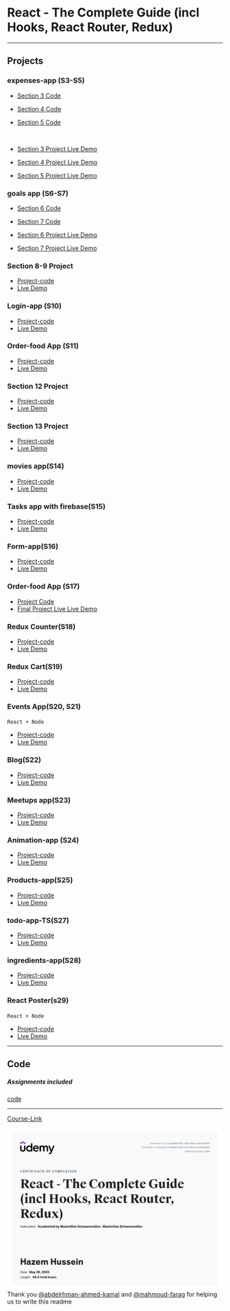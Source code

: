 # React - The Complete Guide (incl Hooks, React Router, Redux)

---

## Projects

### expenses-app (S3-S5)

- [Section 3 Code](./Projects/01-Expenses-app/S03-project/)
- [Section 4 Code](./Projects/01-Expenses-app/S04-project/)
- [Section 5 Code](./Projects/01-Expenses-app/S05-project/)

  <br/>

- [Section 3 Project Live Demo](https://expenses-app-v1-s3.netlify.app/)
- [Section 4 Project Live Demo](https://expenses-app-s4-v2.netlify.app/)
- [Section 5 Project Live Demo](https://react-expense-app-r.netlify.app/)

### goals app (S6-S7)

- [Section 6 Code](./Projects/02-goals-app/S06-project/)
- [Section 7 Code](./Projects/02-goals-app/S07-project/)
  <br/>

- [Section 6 Project Live Demo](https://goals-app-r.netlify.app/)
- [Section 7 Project Live Demo](https://goals-app-v2-s7.netlify.app/)

### Section 8-9 Project

- [Project-code](./Projects/03-section-8-9-project)
- [Live Demo](https://s8-s9-r.netlify.app/)

### Login-app (S10)

- [Project-code](./Projects/04-Login-app-s10/)
- [Live Demo](https://login-app-s10-r.netlify.app/)

### Order-food App (S11)

- [Project-code](./Projects/05-order-food-app/S11-project/)
- [Live Demo](https://order-food-s11.netlify.app/)

### Section 12 Project

- [Project-code](./Projects/06-S12-project)
- [Live Demo](https://s12-react.netlify.app/)

### Section 13 Project

- [Project-code](./Projects/07-S13-project)
- [Live Demo](https://react-s13-app.netlify.app/)

### movies app(S14)

- [Project-code](./Projects/08-movies-app/)
- [Live Demo](https://react-movies-app-s14.netlify.app/)

### Tasks app with firebase(S15)

- [Project-code](./Projects/09-task-app-firbase/)
- [Live Demo](https://react-tasks-firebase-s15.netlify.app/)

### Form-app(S16)

- [Project-code](./Projects/10-form-app)
- [Live Demo](https://form-app-rjs.netlify.app/)

### Order-food App (S17)

- [Project Code](./Projects/05-order-food-app/S17-project/)
- [Final Project Live Live Demo](https://order-food-v2.netlify.app/)

### Redux Counter(S18)

- [Project-code](./Projects/11-redux-counter)
- [Live Demo](https://redux-counter-r.netlify.app/)

### Redux Cart(S19)

- [Project-code](./Projects/12-redux-cart)
- [Live Demo](https://redux-cart-r.netlify.app/)

### Events App(S20, S21)

`React + Node`

- [Project-code](./Projects/13-events-app/)
- [Live Demo](https://react-events-app.netlify.app/)

### Blog(S22)

- [Project-code](./Projects/14-Blog)
- [Live Demo](https://react-deployment-project-af8ae.web.app/)

### Meetups app(S23)

- [Project-code](./Projects/15-meetups-app)
- [Live Demo](https://meetups-app-nextjs-nine.vercel.app/)

### Animation-app (S24)

- [Project-code](./Projects/16-animation-app)
- [Live Demo](https://amazing-meringue-4c0e90.netlify.app/)

### Products-app(S25)

- [Project-code](./Projects/17-Products-app)
- [Live Demo](https://react-products-r-redux-hooks.netlify.app/)

### todo-app-TS(S27)

- [Project-code](./Projects/18-todo-app-TS)
- [Live Demo](https://todo-ts-react-v.netlify.app/)

### ingredients-app(S28)

- [Project-code](./Projects/19-ingredients-app/)
- [Live Demo](https://react-ingredients-h.netlify.app/)

### React Poster(s29)

`React + Node`

- [Project-code](./Projects/20-react-poster/)
- [Live Demo](https://react-poster-vite.netlify.app/)

---

## Code

##### Assignments included

[code](Code)

---

[Course-Link](https://www.udemy.com/course/react-the-complete-guide-incl-redux/)<br>

![Certificate](./UC-bcaa8a54-08c7-4c6a-86ad-eefae52eb587_page-0001.jpg)
<br>
Thank you [@abdelrhman-ahmed-kamal](https://github.com/Abdelrhman-ahmed-kamal) and [@mahmoud-farag](https://github.com/mahmoud-farag) for helping us to write this readme